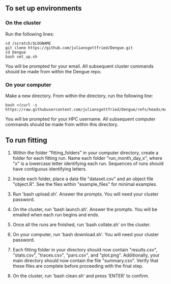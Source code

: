 ## To set up environments

### On the cluster

Run the following lines:
```
cd /scratch/$LOGNAME
git clone https://github.com/juliansgottfried/Dengue.git
cd Dengue
bash set_up.sh
```
You will be prompted for your email. All subsequent cluster commands should be made from within the Dengue repo.

### On your computer

Make a new directory. From within the directory, run the following line:
```
bash <(curl -s https://raw.githubusercontent.com/juliansgottfried/Dengue/refs/heads/main/local_transfer/helpers/set_up.sh)
```
You will be prompted for your HPC username. All subsequent computer commands should be made from within this directory.

## To run fitting

1. Within the folder "fitting_folders" in your computer directory, create a folder for each fitting run. Name each folder "run_month\_day\_x", where "x" is a lowercase letter identifying each run. Sequences of runs should have contiguous identifying letters.

2. Inside each folder, place a data file "dataset.csv" and an object file "object.R". See the files within "example_files" for minimal examples.

3. Run 'bash upload.sh'. Answer the prompts. You will need your cluster password.

4. On the cluster, run 'bash launch.sh'. Answer the prompts. You will be emailed when each run begins and ends.

5. Once all the runs are finished, run 'bash collate.sh' on the cluster.

6. On your computer, run 'bash download.sh'. You will need your cluster password.

7. Each fitting folder in your directory should now contain "results.csv", "stats.csv", "traces.csv", "pars.csv", and "plot.png". Additionally, your main directory should now contain the file "summary.csv". Verify that these files are complete before proceeding with the final step.

8. On the cluster, run 'bash clean.sh' and press 'ENTER' to confirm.
